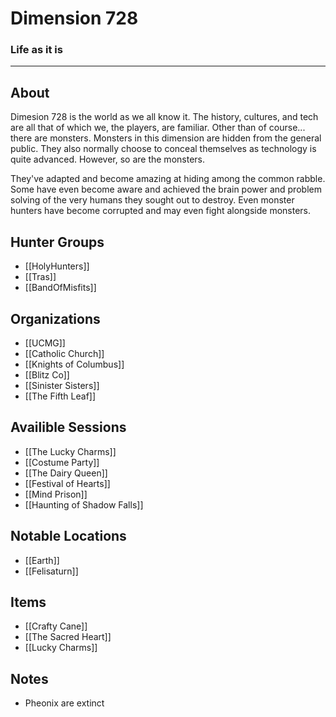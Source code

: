 # Dimension 728
### Life as it is
---
## About
Dimesion 728 is the world as we all know it. The history, cultures, and tech are all that of which we, the players, are familiar. Other than of course... there are monsters. Monsters in this dimension are hidden from the general public. They also normally choose to conceal themselves as technology is quite advanced. However, so are the monsters.

They've adapted and become amazing at hiding among the common rabble. Some have even become aware and achieved the brain power and problem solving of the very humans they sought out to destroy. Even monster hunters have become corrupted and may even fight alongside monsters.

## Hunter Groups
- [[HolyHunters]]
- [[Tras]]
- [[BandOfMisfits]]

## Organizations
- [[UCMG]]
- [[Catholic Church]]
- [[Knights of Columbus]]
- [[Blitz Co]]
- [[Sinister Sisters]]
- [[The Fifth Leaf]]

## Availible Sessions
- [[The Lucky Charms]]
- [[Costume Party]]
- [[The Dairy Queen]]
- [[Festival of Hearts]]
- [[Mind Prison]]
- [[Haunting of Shadow Falls]]

## Notable Locations
- [[Earth]]
- [[Felisaturn]]
## Items
- [[Crafty Cane]]
- [[The Sacred Heart]]
- [[Lucky Charms]]

## Notes
- Pheonix are extinct
